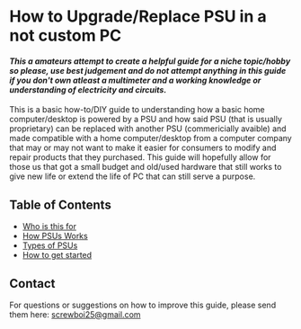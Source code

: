 # How to Upgrade/Replace PSU in a not custom PC 
#### *This a amateurs attempt to create a helpful guide for a niche topic/hobby so please, use best judgement and do not attempt anything in this guide if you don't own atleast a multimeter and a working knowledge or understanding of electricity and circuits.*
This is a basic how-to/DIY guide to understanding how a basic home computer/desktop is powered by a PSU and how said PSU (that is usually proprietary) can be replaced with another PSU (commericially avaible) and made compatible with a home computer/desktop from a computer company that may or may not want to make it easier for consumers to modify and repair products that they purchased. This guide will hopefully allow for those us that got a small budget and old/used hardware that still works to give new life or extend the life of PC that can still serve a purpose.

## Table of Contents
- [Who is this for](1-why_try.md)
- [How PSUs Works](2-psu_4_dummy.md)
- [Types of PSUs](3-types_of_psus.md)
- [How to get started](4-setup.md)

## Contact

For questions or suggestions on how to improve this guide, please send them here: screwboi25@gmail.com
